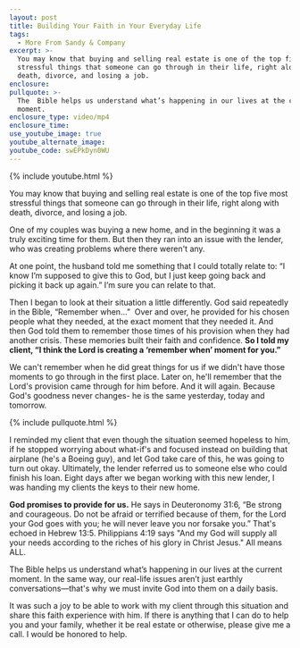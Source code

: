 ```yaml
---
layout: post
title: Building Your Faith in Your Everyday Life
tags:
  - More From Sandy & Company
excerpt: >-
  You may know that buying and selling real estate is one of the top five most
  stressful things that someone can go through in their life, right along with
  death, divorce, and losing a job.
enclosure:
pullquote: >-
  The  Bible helps us understand what’s happening in our lives at the current
  moment.
enclosure_type: video/mp4
enclosure_time:
use_youtube_image: true
youtube_alternate_image:
youtube_code: swEPkDyn0WU
---
```



{% include youtube.html %}

You may know that buying and selling real estate is one of the top five most stressful things that someone can go through in their life, right along with death, divorce, and losing a job.

One of my couples was buying a new home, and in the beginning it was a truly exciting time for them. But then they ran into an issue with the lender, who was creating problems where there weren't any.

At one point, the husband told me something that I could totally relate to: “I know I’m supposed to give this to God, but I just keep going back and picking it back up again.” I’m sure you can relate to that.

Then I began to look at their situation a little differently. God said repeatedly in the Bible, “Remember when...” &nbsp;Over and over, he provided for his chosen people what they needed, at the exact moment that they needed it. And then God told them to remember those times of his provision when they had another crisis. These memories built their faith and confidence. **So I told my client, “I think the Lord is creating a ‘remember when’ moment for you.”**

We can't remember when he did great things for us if we didn't have those moments to go through in the first place. Later on, he'll remember that the Lord's provision came through for him before. And it will again. Because God's goodness never changes- he is the same yesterday, today and tomorrow.

{% include pullquote.html %}

I reminded my client that even though the situation seemed hopeless to him, if he stopped worrying about what-if's and focused instead on building that airplane (he's a Boeing guy), and let God take care of this, he was going to turn out okay. Ultimately, the lender referred us to someone else who could finish his loan. Eight days after we began working with this new lender, I was handing my clients the keys to their new home.

**God promises to provide for us.** He says in Deuteronomy 31:6, “Be strong and courageous. Do not be afraid or terrified because of them, for the Lord your God goes with you; he will never leave you nor forsake you.” That's echoed in Hebrew 13:5. Philippians 4:19 says "And my God will supply all your needs according to the riches of his glory in Christ Jesus." All means ALL.

The Bible helps us understand what’s happening in our lives at the current moment. In the same way, our real-life issues aren’t just earthly conversations—that's why we must invite God into them on a daily basis.

It was such a joy to be able to work with my client through this situation and share this faith experience with him. If there is anything that I can do to help you and your family, whether it be real estate or otherwise, please give me a call. I would be honored to help.